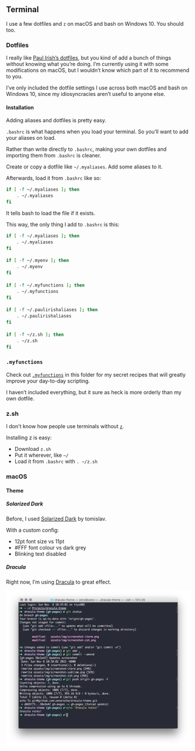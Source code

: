 Terminal
--------
I use a few dotfiles and `z` on macOS and bash on Windows 10. You should too.

### Dotfiles ###

I really like [Paul Irish’s dotfiles][irish], but you kind of add a bunch of things without knowing what you’re doing. I’m currently using it with some modifications on macOS, but I wouldn’t know which part of it to recommend to you.

I’ve only included the dotfile settings I use across both macOS and bash on Windows 10, since my idiosyncracies aren’t useful to anyone else.

#### Installation ####

Adding aliases and dotfiles is pretty easy.

`.bashrc` is what happens when you load your terminal. So you’ll want to add your aliases on load.

Rather than write directly to `.bashrc`, making your own dotfiles and importing them from `.bashrc` is cleaner.

Create or copy a dotfile like `~/.myaliases`. Add some aliases to it.

Afterwards, load it from `.bashrc` like so:

```sh
if [ -f ~/.myaliases ]; then
    . ~/.myaliases
fi
```

It tells bash to load the file if it exists.

This way, the only thing I add to `.bashrc` is this:

```sh
if [ -f ~/.myaliases ]; then
    . ~/.myaliases
fi

if [ -f ~/.myenv ]; then
    . ~/.myenv
fi

if [ -f ~/.myfunctions ]; then
    . ~/.myfunctions
fi

if [ -f ~/.paulirishaliases ]; then
    . ~/.paulirishaliases
fi

if [ -f ~/z.sh ]; then
    . ~/z.sh
fi
```

### `.myfunctions` ###

Check out [`.myfunctions`][myfunctions] in this folder for my secret recipes that will greatly improve your day-to-day scripting.

I haven’t included everything, but it sure as heck is more orderly than my own dotfile.

### z.sh ###

I don't know how people use terminals without [`z`][z].

Installing z is easy:

* Download `z.sh`
* Put it wherever, like `~/`
* Load it from `.bashrc` with `. ~/z.sh`

### macOS ###

#### Theme ####

##### Solarized Dark #####

Before, I used [Solarized Dark][] by tomislav.

With a custom config:

* 12pt font size vs 11pt
* #FFF font colour vs dark grey
* Blinking text disabled

##### Dracula #####

Right now, I’m using [Dracula][] to great effect.

![Dracula terminal theme][dracula-screenshot]


[irish]: https://github.com/paulirish/dotfiles
[myfunctions]: https://github.com/ndarville/style/blob/master/terminal/dotfiles/.myfunctions
[z]: https://github.com/rupa/z
[solarized dark]: https://github.com/tomislav/osx-terminal.app-colors-solarized
[dracula]: https://draculatheme.com/terminal/
[dracula-screenshot]: https://raw.githubusercontent.com/ndarville/style/master/terminal/dracula.png

